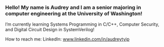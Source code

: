 ### Hello! My name is Audrey and I am a senior majoring in computer engineering at the University of Washington!

I’m currently learning Systems Programming in C/C++, Computer Security, and Digital Circuit Design in SystemVerilog!

How to reach me: LinkedIn: www.linkedin.com/in/audreytyip

<!---
audieaudie/audieaudie is a ✨ special ✨ repository because its `README.md` (this file) appears on your GitHub profile.
You can click the Preview link to take a look at your changes.
--->
